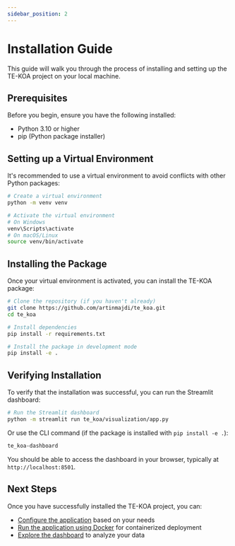 ```yaml
---
sidebar_position: 2
---
```


# Installation Guide

This guide will walk you through the process of installing and setting up the TE-KOA project on your local machine.

## Prerequisites

Before you begin, ensure you have the following installed:

- Python 3.10 or higher
- pip (Python package installer)

## Setting up a Virtual Environment

It's recommended to use a virtual environment to avoid conflicts with other Python packages:

```bash
# Create a virtual environment
python -m venv venv

# Activate the virtual environment
# On Windows
venv\Scripts\activate
# On macOS/Linux
source venv/bin/activate
```

## Installing the Package

Once your virtual environment is activated, you can install the TE-KOA package:

```bash
# Clone the repository (if you haven't already)
git clone https://github.com/artinmajdi/te_koa.git
cd te_koa

# Install dependencies
pip install -r requirements.txt

# Install the package in development mode
pip install -e .
```

## Verifying Installation

To verify that the installation was successful, you can run the Streamlit dashboard:

```bash
# Run the Streamlit dashboard
python -m streamlit run te_koa/visualization/app.py
```

Or use the CLI command (if the package is installed with `pip install -e .`):

```bash
te_koa-dashboard
```

You should be able to access the dashboard in your browser, typically at `http://localhost:8501`.

## Next Steps

Once you have successfully installed the TE-KOA project, you can:

- [Configure the application](configuration) based on your needs
- [Run the application using Docker](docker-usage) for containerized deployment
- [Explore the dashboard](dashboard) to analyze your data

